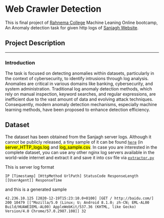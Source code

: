 # Web Crawler Detection
This is final project of [Rahnema College](https://rahnemacollege.com/courses/machine_learning_fundamental) Machine Leaning Online bootcamp, An Anomaly detection task for given http logs of [Sanjagh Website](https://sanjagh.pro).


## Project Description
---
### Introduction
The task is focused on detecting anomalies within datasets, particularly in the context of cybersecurity, to identify intrusions through log analysis.
Anomalies are critical in various domains like banking, cybersecurity, and system administration. 
Traditional log anomaly detection methods, which rely on manual inspection, keyword searches, and regular expressions, are inefficient due to the vast amount of data and evolving attack techniques.
Consequently, modern anomaly detection mechanisms, especially machine learning methods, have been proposed to enhance detection efficiency.

## Dataset
The dataset has been obtained from the Sanjagh server logs. Although it cannot be publicly released, a tiny sample of it can be found [`here`](https://github.com/amirhossein-izadi/Web-Crawler-Detection/blob/master/Datasets) (in <mark>server_HTTP_logs.log</mark> and <mark>log_sample.csv</mark>.
In case you are interested in the complete dataset, you can use any other nginx log servers available in the world-wide internet and extract it and save it into csv file via [`extractor.py`](https://github.com/amirhossein-izadi/Web-Crawler-Detection/blob/master/Utils)

This is server log format
```
IP [Timestamp] [HttpMethod UrlPath] StatusCode ResponseLength [[UserAgent]] ResponseTime
```
and this is a generated sample
```
42.236.10.125 [2020-12-19T15:23:10.0+0100] [GET / http://baidu.com/] 200 10479 [["Mozilla/5.0 (Linux; U; Android 8.1.0; zh-CN; EML-AL00 Build/HUAWEIEML-AL00) AppleWebKit/537.36 (KHTML, like Gecko) Version/4.0 Chrome/57.0.2987.108]] 32
```
